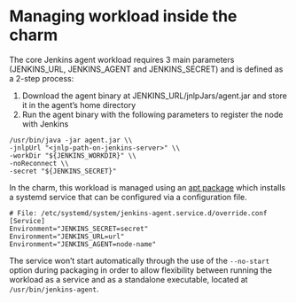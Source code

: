 # Managing workload inside the charm
The core Jenkins agent workload requires 3 main parameters (JENKINS_URL, JENKINS_AGENT and JENKINS_SECRET) and is defined as a 2-step process:

1. Download the agent binary at JENKINS_URL/jnlpJars/agent.jar and store it in the agent’s home directory
2. Run the agent binary with the following parameters to register the node with Jenkins
```
/usr/bin/java -jar agent.jar \\
-jnlpUrl "<jnlp-path-on-jenkins-server>" \\
-workDir "${JENKINS_WORKDIR}" \\
-noReconnect \\
-secret "${JENKINS_SECRET}"
```
In the charm, this workload is managed using an [apt package](https://launchpad.net/~canonical-is-devops/+archive/ubuntu/jenkins-agent-charm) which installs a systemd service that can be configured via a configuration file.
```
# File: /etc/systemd/system/jenkins-agent.service.d/override.conf
[Service]
Environment="JENKINS_SECRET=secret"
Environment="JENKINS_URL=url"
Environment="JENKINS_AGENT=node-name"
```

The service won’t start automatically through the use of the `--no-start` option during packaging in order to allow flexibility between running the workload as a service and as a standalone executable, located at `/usr/bin/jenkins-agent`.
